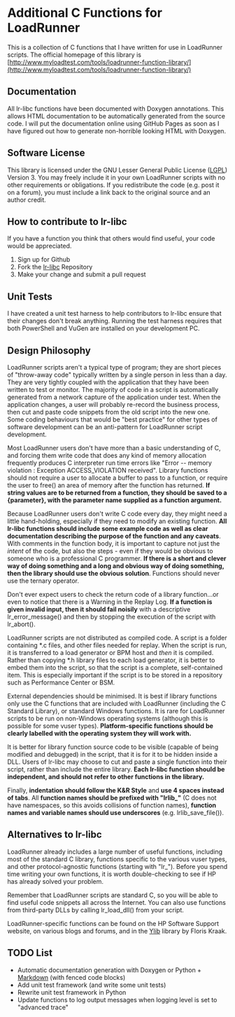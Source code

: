 Additional C Functions for LoadRunner
=====================================
This is a collection of C functions that I have written for use in LoadRunner scripts. The official homepage of this library is [http://www.myloadtest.com/tools/loadrunner-function-library/](http://www.myloadtest.com/tools/loadrunner-function-library/)

Documentation
-------------
All lr-libc functions have been documented with Doxygen annotations. This allows HTML documentation to be automatically generated from the source code. I will put the documentation online using GitHub Pages as soon as I have figured out how to generate non-horrible looking HTML with Doxygen.

Software License
----------------
This library is licensed under the GNU Lesser General Public License ([LGPL](http://en.wikipedia.org/wiki/GNU_Lesser_General_Public_License)) Version 3. You may freely include it in your own LoadRunner scripts with no other requirements or obligations. If you redistribute the code (e.g. post it on a forum), you must include a link back to the original source and an author credit.

How to contribute to lr-libc
----------------------------
If you have a function you think that others would find useful, your code would be appreciated.

1. Sign up for Github
2. Fork the [lr-libc](https://github.com/MyLoadTest/lr-libc) Repository
3. Make your change and submit a pull request

Unit Tests
----------
I have created a unit test harness to help contributors to lr-libc ensure that their changes don't break anything. Running the test harness requires that both PowerShell and VuGen are installed on your development PC.

Design Philosophy
-----------------
LoadRunner scripts aren't a typical type of program; they are short pieces of "throw-away code" typically written by a single person in less than a day. They are very tightly coupled with the application that they have been written to test or monitor. The majority of code in a script is automatically generated from a network capture of the application under test. When the application changes, a user will probably re-record the business process, then cut and paste code snippets from the old script into the new one. Some coding behaviours that would be "best practice" for other types of software development can be an anti-pattern for LoadRunner script development.

Most LoadRunner users don't have more than a basic understanding of C, and forcing them write code that does any kind of memory allocation frequently produces C interpreter run time errors like "Error -- memory violation : Exception ACCESS_VIOLATION received". Library functions should not require a user to allocate a buffer to pass to a function, or require the user to free() an area of memory after the function has returned. **If string values are to be returned from a function, they should be saved to a {parameter}, with the parameter name supplied as a function argument.**

Because LoadRunner users don't write C code every day, they might need a little hand-holding, especially if they need to modify an existing function. **All lr-libc functions should include some example code as well as clear documentation describing the purpose of the function and any caveats**. With comments in the function body, it is important to capture not just the _intent_ of the code, but also the steps - even if they would be obvious to someone who is a professional C programmer. **If there is a short and clever way of doing something and a long and obvious way of doing something, then the library should use the obvious solution**. Functions should never use the ternary operator.

Don't ever expect users to check the return code of a library function...or even to notice that there is a Warning in the Replay Log. **If a function is given invalid input, then it should fail noisily** with a descriptive lr_error_message() and then by stopping the execution of the script with lr_abort().

LoadRunner scripts are not distributed as compiled code. A script is a folder containing *.c files, and other files needed for replay. When the script is run, it is transferred to a load generator or BPM host and _then_ it is compiled. Rather than copying *.h library files to each load generator, it is better to embed them into the script, so that the script is a complete, self-contained item. This is especially important if the script is to be stored in a repository such as Performance Center or BSM.

External dependencies should be minimised. It is best if library functions only use the C functions that are included with LoadRunner (including the C Standard Library), or standard Windows functions. It is rare for LoadRunner scripts to be run on non-Windows operating systems (although this is possible for some vuser types). **Platform-specific functions should be clearly labelled with the operating system they will work with.** 

It is better for library function source code to be visible (capable of being modified and debugged) in the script, that it is for it to be hidden inside a DLL. Users of lr-libc may choose to cut and paste a single function into their script, rather than include the entire library. **Each lr-libc function should be independent, and should not refer to other functions in the library.**

Finally, **indentation should follow the K&R Style** and **use 4 spaces instead of tabs**. All **function names should be prefixed with "lrlib_"** (C does not have namespaces, so this avoids collisions of function names), **function names and variable names should use underscores** (e.g. lrlib_save_file()).

Alternatives to lr-libc
-----------------------
LoadRunner already includes a large number of useful functions, including most of the standard C library, functions specific to the various vuser types, and other protocol-agnostic functions (starting with "lr_"). Before you spend time writing your own functions, it is worth double-checking to see if HP has already solved your problem.

Remember that LoadRunner scripts are standard C, so you will be able to find useful code snippets all across the Internet. You can also use functions from third-party DLLs by calling lr_load_dll() from your script.

LoadRunner-specific functions can be found on the HP Software Support website, on various blogs and forums, and in the [Ylib](https://github.com/randakar/y-lib) library by Floris Kraak.

TODO List
---------

* Automatic documentation generation with Doxygen or Python + [Markdown](https://pypi.python.org/pypi/Markdown) (with fenced code blocks)
* Add unit test framework (and write some unit tests)
* Rewrite unit test framework in Python
* Update functions to log output messages when logging level is set to "advanced trace"

